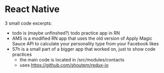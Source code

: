 # React Native

3 small code excerpts:
- todo is (maybe unfinshed?) todo practice app in RN
- AMS is a modified RN app that uses the old version of Apply Magic Sauce API to calculate your personality type from your Facebook likes
- 57h is a small part of a bigger app that worked on, just to show code practices
  - the main code is located in /src/modules/contacts
  - uses https://github.com/shoutem/redux-io
